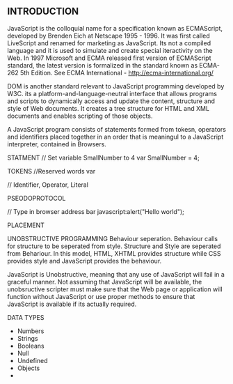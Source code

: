 INTRODUCTION
----------------------------------------------------------
JavaScript is the colloquial name for a specification known as ECMAScript, developed by Brenden Eich at Netscape 1995 - 1996. It was first called LiveScript and renamed for marketing as JavaScript. Its not a compiled language and it is used to simulate and create special iteractivity on the Web. In 1997 Microsoft and ECMA released first version of ECMAScript standard, the latest version is formalized in the standard known as ECMA-262 5th Edition. See ECMA International - http://ecma-international.org/

DOM is another standard relevant to JavaScript programming developed by W3C. its a platform-and-language-neutral interface that allows programs and scripts to dynamically access and update the content, structure and style of Web documents. It creates a tree structure for HTML and XML documents and enables scripting of those objects.

A JavaScript program consists of statements formed from tokesn, operators and identifiers placed together in an order that is meaningul to a JavaScript interpreter, contained in Browsers.

STATMENT
// Set variable SmallNumber to 4
var SmallNumber = 4;

TOKENS 
//Reserved words
var

// Identifier, Operator, Literal


PSEODOPROTOCOL

// Type in browser address bar
javascript:alert("Hello world");

PLACEMENT

<!-- Within header -->
<head>
  <title>A Web page</title>
  <script>
    Some JavaScript code ...
  </script>
</head>

<!-- Within body -->
<body>
  <script>
    Some JavaScript code ...
  </script>
</body>


UNOBSTRUCTIVE PROGRAMMING
Behaviour seperation. Behaviour calls for structure to be seperated from style. Structure and Style are seperated from Behariour. In this model, HTML, XHTML provides structure while CSS provides style and JavaScript provides the behaviour.

JavaScript is Unobstructive, meaning that any use of JavaScript will fail in a graceful manner. Not assuming that JavaScript will be available, the unobsructive scripter must make sure that the Web page or application will function without JavaScript or use proper methods to ensure that JavaScript is available if its actually required.

DATA TYPES

- Numbers
- Strings
- Booleans
- Null
- Undefined
- Objects
- 
